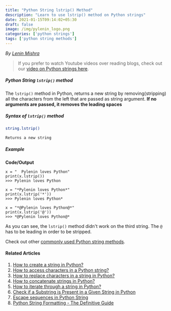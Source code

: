 ```yaml
---
title: "Python String lstrip() Method"
description: "Learn to use lstrip() method on Python strings"
date: 2021-01-15T09:14:02+05:30
draft: false
image: /img/pylenin_logo.png
categories: ['python strings']
tags: ['python string methods']
---
```

<div class="sharethis-inline-follow-buttons"></div>

*By [Lenin Mishra](https://www.pylenin.com/authors/#lenin-mishra)*

> If you prefer to watch Youtube videos over reading blogs, check out our [video on Python strings here](https://youtu.be/MXdNMo_f95I). 

##### Python String `lstrip()` method

The `lstrip()` method in Python, returns a new string by removing(stripping) all the characters from the left that are passed as string argument. **If no arguments are passed, it removes the leading spaces**

##### Syntax of `lstrip()` method

```bash
string.lstrip()

Returns a new string
```

##### Example

**Code/Output**

```python3
x = "  Pylenin loves Python"
print(x.lstrip())
>>> Pylenin loves Python

x = "*Pylenin loves Python*"
print(x.lstrip('*'))
>>> Pylenin loves Python*

x = "*@Pylenin loves Python@*"
print(x.lstrip('@'))
>>> *@Pylenin loves Python@*
```

As you can see, the `lstrip()` method didn't work on the third string. The `@` has to be leading in order to be stripped.

Check out other [commonly used Python string methods](https://www.pylenin.com/blogs/common-python-string-methods).

#### Related Articles

1. [How to create a string in Python?](https://www.pylenin.com/blogs/create-string-python/)
2. [How to access characters in a Python string?](https://www.pylenin.com/blogs/access-characters-in-string/)
3. [How to replace characters in a string in Python?](https://www.pylenin.com/blogs/replace-string-characters-python/)
4. [How to concatenate strings in Python?](https://www.pylenin.com/blogs/concatenate-strings-in-python/)
5. [How to iterate through a string in Python?](https://www.pylenin.com/blogs/iterating-through-python-string/)
6. [Check if a Substring is Present in a Given String in Python](https://www.pylenin.com/blogs/check-substring-in-a-string-python/)
7. [Escape sequences in Python String](https://www.pylenin.com/blogs/escape-sequences-python-string/)
8. [Python String Formatting - The Definitive Guide](https://www.pylenin.com/blogs/python-string-formatting/)
